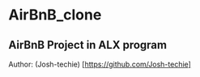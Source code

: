 # AirBnB_clone
## AirBnB Project in ALX program 
Author: (Josh-techie) [https://github.com/Josh-techie]